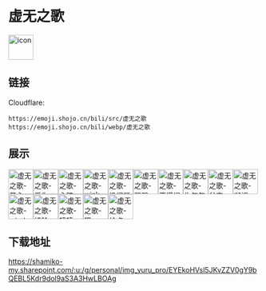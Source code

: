 # 虚无之歌
<img src="https://emoji.shojo.cn/bili/src/虚无之歌/icon.png" width="50" height="50" alt="icon">

## 链接
Cloudflare:
```
https://emoji.shojo.cn/bili/src/虚无之歌
https://emoji.shojo.cn/bili/webp/虚无之歌
```
## 展示
<img src="https://emoji.shojo.cn/bili/src/虚无之歌/虚无之歌-开心.png" width="50" height="50" alt="虚无之歌-开心"><img src="https://emoji.shojo.cn/bili/src/虚无之歌/虚无之歌-爱你.png" width="50" height="50" alt="虚无之歌-爱你"><img src="https://emoji.shojo.cn/bili/src/虚无之歌/虚无之歌-心碎.png" width="50" height="50" alt="虚无之歌-心碎"><img src="https://emoji.shojo.cn/bili/src/虚无之歌/虚无之歌-wink.png" width="50" height="50" alt="虚无之歌-wink"><img src="https://emoji.shojo.cn/bili/src/虚无之歌/虚无之歌-没问题.png" width="50" height="50" alt="虚无之歌-没问题"><img src="https://emoji.shojo.cn/bili/src/虚无之歌/虚无之歌-哭哭.png" width="50" height="50" alt="虚无之歌-哭哭"><img src="https://emoji.shojo.cn/bili/src/虚无之歌/虚无之歌-不懂捏.png" width="50" height="50" alt="虚无之歌-不懂捏"><img src="https://emoji.shojo.cn/bili/src/虚无之歌/虚无之歌-生气气.png" width="50" height="50" alt="虚无之歌-生气气"><img src="https://emoji.shojo.cn/bili/src/虚无之歌/虚无之歌-贫穷.png" width="50" height="50" alt="虚无之歌-贫穷"><img src="https://emoji.shojo.cn/bili/src/虚无之歌/虚无之歌-凝视.png" width="50" height="50" alt="虚无之歌-凝视"><img src="https://emoji.shojo.cn/bili/src/虚无之歌/虚无之歌-win！.png" width="50" height="50" alt="虚无之歌-win！"><img src="https://emoji.shojo.cn/bili/src/虚无之歌/虚无之歌-揉脸.png" width="50" height="50" alt="虚无之歌-揉脸"><img src="https://emoji.shojo.cn/bili/src/虚无之歌/虚无之歌-嘻嘻.png" width="50" height="50" alt="虚无之歌-嘻嘻"><img src="https://emoji.shojo.cn/bili/src/虚无之歌/虚无之歌-嗯.png" width="50" height="50" alt="虚无之歌-嗯"><img src="https://emoji.shojo.cn/bili/src/虚无之歌/虚无之歌-给点.png" width="50" height="50" alt="虚无之歌-给点">

## 下载地址

https://shamiko-my.sharepoint.com/:u:/g/personal/img_yuru_pro/EYEkoHVsl5JKvZZV0gY9bQEBL5Kdr9dol9aS3A3HwLBOAg